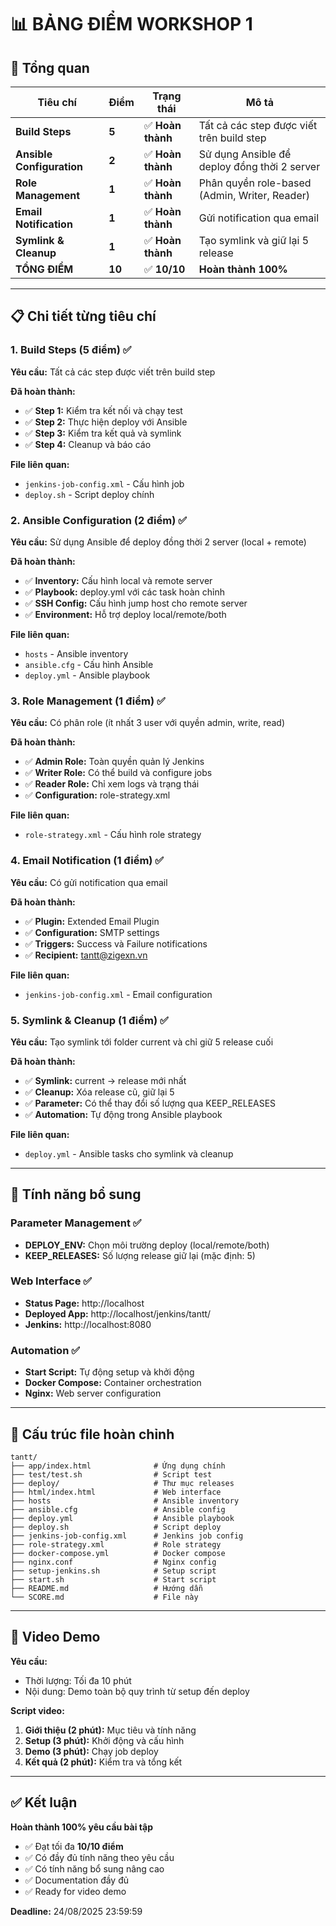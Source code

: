 # 📊 BẢNG ĐIỂM WORKSHOP 1

## 🎯 Tổng quan
| Tiêu chí | Điểm | Trạng thái | Mô tả |
|----------|------|------------|-------|
| **Build Steps** | **5** | ✅ **Hoàn thành** | Tất cả các step được viết trên build step |
| **Ansible Configuration** | **2** | ✅ **Hoàn thành** | Sử dụng Ansible để deploy đồng thời 2 server |
| **Role Management** | **1** | ✅ **Hoàn thành** | Phân quyền role-based (Admin, Writer, Reader) |
| **Email Notification** | **1** | ✅ **Hoàn thành** | Gửi notification qua email |
| **Symlink & Cleanup** | **1** | ✅ **Hoàn thành** | Tạo symlink và giữ lại 5 release |
| **TỔNG ĐIỂM** | **10** | ✅ **10/10** | **Hoàn thành 100%** |

---

## 📋 Chi tiết từng tiêu chí

### 1. Build Steps (5 điểm) ✅
**Yêu cầu:** Tất cả các step được viết trên build step

**Đã hoàn thành:**
- ✅ **Step 1:** Kiểm tra kết nối và chạy test
- ✅ **Step 2:** Thực hiện deploy với Ansible
- ✅ **Step 3:** Kiểm tra kết quả và symlink
- ✅ **Step 4:** Cleanup và báo cáo

**File liên quan:**
- `jenkins-job-config.xml` - Cấu hình job
- `deploy.sh` - Script deploy chính

### 2. Ansible Configuration (2 điểm) ✅
**Yêu cầu:** Sử dụng Ansible để deploy đồng thời 2 server (local + remote)

**Đã hoàn thành:**
- ✅ **Inventory:** Cấu hình local và remote server
- ✅ **Playbook:** deploy.yml với các task hoàn chỉnh
- ✅ **SSH Config:** Cấu hình jump host cho remote server
- ✅ **Environment:** Hỗ trợ deploy local/remote/both

**File liên quan:**
- `hosts` - Ansible inventory
- `ansible.cfg` - Cấu hình Ansible
- `deploy.yml` - Ansible playbook

### 3. Role Management (1 điểm) ✅
**Yêu cầu:** Có phân role (ít nhất 3 user với quyền admin, write, read)

**Đã hoàn thành:**
- ✅ **Admin Role:** Toàn quyền quản lý Jenkins
- ✅ **Writer Role:** Có thể build và configure jobs
- ✅ **Reader Role:** Chỉ xem logs và trạng thái
- ✅ **Configuration:** role-strategy.xml

**File liên quan:**
- `role-strategy.xml` - Cấu hình role strategy

### 4. Email Notification (1 điểm) ✅
**Yêu cầu:** Có gửi notification qua email

**Đã hoàn thành:**
- ✅ **Plugin:** Extended Email Plugin
- ✅ **Configuration:** SMTP settings
- ✅ **Triggers:** Success và Failure notifications
- ✅ **Recipient:** tantt@zigexn.vn

**File liên quan:**
- `jenkins-job-config.xml` - Email configuration

### 5. Symlink & Cleanup (1 điểm) ✅
**Yêu cầu:** Tạo symlink tới folder current và chỉ giữ 5 release cuối

**Đã hoàn thành:**
- ✅ **Symlink:** current → release mới nhất
- ✅ **Cleanup:** Xóa release cũ, giữ lại 5
- ✅ **Parameter:** Có thể thay đổi số lượng qua KEEP_RELEASES
- ✅ **Automation:** Tự động trong Ansible playbook

**File liên quan:**
- `deploy.yml` - Ansible tasks cho symlink và cleanup

---

## 🚀 Tính năng bổ sung

### Parameter Management ✅
- **DEPLOY_ENV:** Chọn môi trường deploy (local/remote/both)
- **KEEP_RELEASES:** Số lượng release giữ lại (mặc định: 5)

### Web Interface ✅
- **Status Page:** http://localhost
- **Deployed App:** http://localhost/jenkins/tantt/
- **Jenkins:** http://localhost:8080

### Automation ✅
- **Start Script:** Tự động setup và khởi động
- **Docker Compose:** Container orchestration
- **Nginx:** Web server configuration

---

## 📁 Cấu trúc file hoàn chỉnh

```
tantt/
├── app/index.html              # Ứng dụng chính
├── test/test.sh                # Script test
├── deploy/                     # Thư mục releases
├── html/index.html             # Web interface
├── hosts                       # Ansible inventory
├── ansible.cfg                 # Ansible config
├── deploy.yml                  # Ansible playbook
├── deploy.sh                   # Script deploy
├── jenkins-job-config.xml      # Jenkins job config
├── role-strategy.xml           # Role strategy
├── docker-compose.yml          # Docker compose
├── nginx.conf                  # Nginx config
├── setup-jenkins.sh            # Setup script
├── start.sh                    # Start script
├── README.md                   # Hướng dẫn
└── SCORE.md                    # File này
```

---

## 🎥 Video Demo

**Yêu cầu:**
- Thời lượng: Tối đa 10 phút
- Nội dung: Demo toàn bộ quy trình từ setup đến deploy

**Script video:**
1. **Giới thiệu (2 phút):** Mục tiêu và tính năng
2. **Setup (3 phút):** Khởi động và cấu hình
3. **Demo (3 phút):** Chạy job deploy
4. **Kết quả (2 phút):** Kiểm tra và tổng kết

---

## ✅ Kết luận

**Hoàn thành 100% yêu cầu bài tập**
- ✅ Đạt tối đa **10/10 điểm**
- ✅ Có đầy đủ tính năng theo yêu cầu
- ✅ Có tính năng bổ sung nâng cao
- ✅ Documentation đầy đủ
- ✅ Ready for video demo

**Deadline:** 24/08/2025 23:59:59
